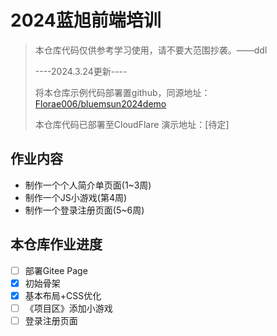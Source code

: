 # 2024蓝旭前端培训
> 本仓库代码仅供参考学习使用，请不要大范围抄袭。——ddl
> 
> ----2024.3.24更新----
> 
> 将本仓库示例代码部署置github，同源地址：[Florae006/bluemsun2024demo](https://github.com/Florae006/bluemsun2024demo)
>
> 本仓库代码已部署至CloudFlare
> 演示地址：[待定]

## 作业内容
* 制作一个个人简介单页面(1~3周)
* 制作一个JS小游戏(第4周)
* 制作一个登录注册页面(5~6周)
## 本仓库作业进度
- [ ] 部署Gitee Page
- [x] 初始骨架
- [x] 基本布局+CSS优化
- [ ] 《项目区》添加小游戏
- [ ] 登录注册页面